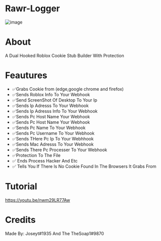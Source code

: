 # Rawr-Logger
![image](https://user-images.githubusercontent.com/106576578/189467399-8388b8c6-dfd6-428e-8182-dfe671e846cf.png)


# About
 A Dual Hooked Roblox Cookie Stub Builder With Protection


# Feautures
- ✅Grabs Cookie from (edge,google chrome and firefox)
- ✅Sends Roblox Info To Your Webhook
- ✅Send ScreenShot Of Desktop To Your Ip
- ✅Sends Ip Adresss To Your Webhook
- ✅Sends Ip Adresss Info To Your Webhook
- ✅Sends Pc Host Name Your Webhook
- ✅Sends Pc Host Name Your Webhook
- ✅Sends Pc Name To Your Webhook
- ✅Sends Pc Username To Your Webhook
- ✅Sends THere Pc Ip To Your Webhhook
- ✅Sends Mac Adresss To  Your Webhook
- ✅Sends There Pc Processer To Your Webhook
- ✅Protection To The File
- ✅ Ends Process Hacker And Etc
- ✅ Tells You If There Is No Cookie Found In The Browsers It Grabs From
  
  
# Tutorial
https://youtu.be/nwm29LR77Aw

# Credits
Made By:
Joseyt#1935 And The TheSoap1#9870
